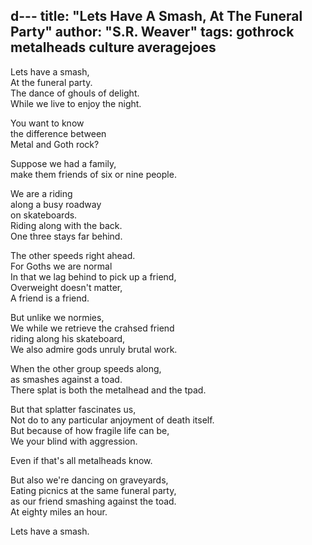 d---
title: "Lets Have A Smash, At The Funeral Party"
author: "S.R. Weaver"
tags: gothrock metalheads culture averagejoes
---
Lets have a smash,<br />
At the funeral party.<br />
The dance of ghouls of delight.<br />
While we live to enjoy the night.

You want to know<br />
the difference between<br />
Metal and Goth rock?

Suppose we had a family,<br />
make them friends of six or nine people.

We are a riding<br />
along a busy roadway<br />
on skateboards.<br />
Riding along with the back.<br />
One three stays far behind.

The other speeds right ahead.<br />
For Goths we are normal<br />
In that we lag behind to pick up a friend,<br />
Overweight doesn't matter,<br />
A friend is a friend.

But unlike we normies,<br />
We while we retrieve the crahsed friend<br />
riding along his skateboard,<br />
We also admire gods unruly brutal work.

When the other group speeds along,<br />
as smashes against a toad.<br />
There splat is both the metalhead and the tpad.

But that splatter fascinates us,<br />
Not do to any particular anjoyment of death itself.<br />
But because of how fragile life can be,<br />
We your blind with aggression.

Even if that's all metalheads know.

But also we're dancing on graveyards,<br />
Eating picnics at the same funeral party,<br />
as our friend smashing against the toad.<br />
At eighty miles an hour.

Lets have a smash.
